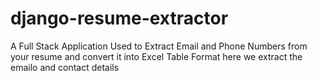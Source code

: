 # django-resume-extractor
A Full Stack Application Used to Extract Email and Phone Numbers from your resume and convert it into Excel Table Format
here we extract the emailo and contact details
